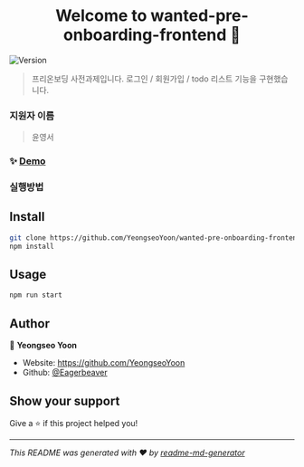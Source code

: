 <h1 align="center">Welcome to wanted-pre-onboarding-frontend 👋</h1>
<p>
  <img alt="Version" src="https://img.shields.io/badge/version-0.1.0-blue.svg?cacheSeconds=2592000" />
</p>

> 프리온보딩 사전과제입니다. 로그인 / 회원가입 / todo 리스트 기능을 구현했습니다.

### 지원자 이름

> 윤영서

### ✨ [Demo](https://wanted-pre-onboarding-frontend-bice.vercel.app/)

### 실행방법

## Install

```sh
git clone https://github.com/YeongseoYoon/wanted-pre-onboarding-frontend.git
npm install
```

## Usage

```sh
npm run start
```

## Author

👤 **Yeongseo Yoon**

- Website: https://github.com/YeongseoYoon
- Github: [@Eagerbeaver](https://github.com/YeongseoYoon)

## Show your support

Give a ⭐️ if this project helped you!

---

_This README was generated with ❤️ by [readme-md-generator](https://github.com/kefranabg/readme-md-generator)_
